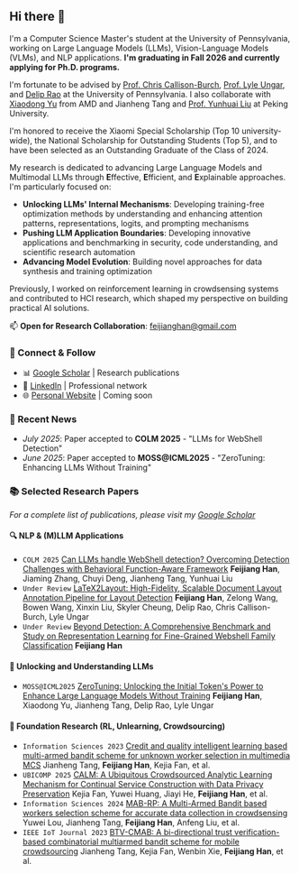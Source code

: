 ## Hi there 👋

I'm a Computer Science Master's student at the University of Pennsylvania, working on Large Language Models (LLMs), Vision-Language Models (VLMs), and NLP applications. **I'm graduating in Fall 2026 and currently applying for Ph.D. programs.**

I'm fortunate to be advised by [Prof. Chris Callison-Burch](https://www.linkedin.com/in/chris-callison-burch/), [Prof. Lyle Ungar](http://linkedin.com/in/lyle-ungar-b061474/), and [Delip Rao](https://www.linkedin.com/in/deliprao/) at the University of Pennsylvania. I also collaborate with [Xiaodong Yu](https://www.xiaodongyu.me/) from AMD and Jianheng Tang and [Prof. Yunhuai Liu](https://cs.pku.edu.cn/info/1234/2111.htm) at Peking University.

I'm honored to receive the Xiaomi Special Scholarship (Top 10 university-wide), the National Scholarship for Outstanding Students (Top 5), and to have been selected as an Outstanding Graduate of the Class of 2024.

My research is dedicated to advancing Large Language Models and Multimodal LLMs through **E**ffective, **E**fficient, and **E**xplainable approaches. I'm particularly focused on:

- **Unlocking LLMs' Internal Mechanisms**: Developing training-free optimization methods by understanding and enhancing attention patterns, representations, logits, and prompting mechanisms
- **Pushing LLM Application Boundaries**: Developing innovative applications and benchmarking in security, code understanding, and scientific research automation
- **Advancing Model Evolution**: Building novel approaches for data synthesis and training optimization

Previously, I worked on reinforcement learning in crowdsensing systems and contributed to HCI research, which shaped my perspective on building practical AI solutions.

📫 **Open for Research Collaboration**: [feijianghan@gmail.com](mailto:feijianghan@gmail.com)

### 🔗 Connect & Follow

- 📊 [Google Scholar](https://scholar.google.com.hk/citations?user=PEJ5x3EAAAAJ) | Research publications
- 💼 [LinkedIn](https://www.linkedin.com/in/feijianghan/) | Professional network
- 🌐 [Personal Website](https://feijianghan.github.io) | Coming soon

### 🎉 Recent News

- *July 2025*: Paper accepted to **COLM 2025** - "LLMs for WebShell Detection"
- *June 2025*: Paper accepted to **MOSS@ICML2025** - "ZeroTuning: Enhancing LLMs Without Training"


### 📚 Selected Research Papers

*For a complete list of publications, please visit my [Google Scholar](https://scholar.google.com.hk/citations?user=PEJ5x3EAAAAJ)*

#### 🔍 NLP & (M)LLM Applications

- ``COLM 2025`` [Can LLMs handle WebShell detection? Overcoming Detection Challenges with Behavioral Function-Aware Framework](https://arxiv.org/abs/2504.13811)
**Feijiang Han**, Jiaming Zhang, Chuyi Deng, Jianheng Tang, Yunhuai Liu
- ``Under Review`` [LaTeX2Layout: High-Fidelity, Scalable Document Layout Annotation Pipeline for Layout Detection]() 
**Feijiang Han**, Zelong Wang, Bowen Wang, Xinxin Liu, Skyler Cheung, Delip Rao, Chris Callison-Burch, Lyle Ungar
- ``Under Review`` [Beyond Detection: A Comprehensive Benchmark and Study on Representation Learning for Fine-Grained Webshell Family Classification]()
**Feijiang Han**

#### 🔮 Unlocking and Understanding LLMs

- ``MOSS@ICML2025`` [ZeroTuning: Unlocking the Initial Token's Power to Enhance Large Language Models Without Training](https://arxiv.org/abs/2505.11739)
**Feijiang Han**, Xiaodong Yu, Jianheng Tang, Delip Rao, Lyle Ungar

#### 🌟 Foundation Research (RL, Unlearning, Crowdsourcing)

- ``Information Sciences 2023`` [Credit and quality intelligent learning based multi-armed bandit scheme for unknown worker selection in multimedia MCS](https://www.sciencedirect.com/science/article/abs/pii/S0020025523010290)
Jianheng Tang, **Feijiang Han**, Kejia Fan, et al.
- ``UBICOMP 2025`` [CALM: A Ubiquitous Crowdsourced Analytic Learning Mechanism for Continual Service Construction with Data Privacy Preservation](https://dl.acm.org/doi/abs/10.1145/3729473)
Kejia Fan, Yuwei Huang, Jiayi He, **Feijiang Han**, et al.
- ``Information Sciences 2024`` [MAB-RP: A Multi-Armed Bandit based workers selection scheme for accurate data collection in crowdsensing](https://www.sciencedirect.com/science/article/abs/pii/S0020025524004675) 
Yuwei Lou, Jianheng Tang, **Feijiang Han**, Anfeng Liu, et al.
- ``IEEE IoT Journal 2023`` [BTV-CMAB: A bi-directional trust verification-based combinatorial multiarmed bandit scheme for mobile crowdsourcing](https://ieeexplore.ieee.org/abstract/document/10302275)
Jianheng Tang, Kejia Fan, Wenbin Xie, **Feijiang Han**, et al.
